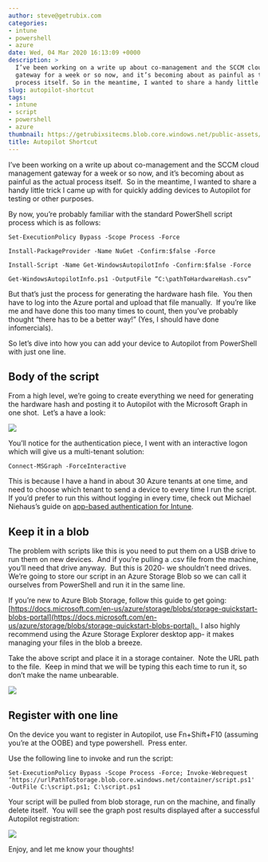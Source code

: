 ```yaml
---
author: steve@getrubix.com
categories:
- intune
- powershell
- azure
date: Wed, 04 Mar 2020 16:13:09 +0000
description: >
  I’ve been working on a write up about co-management and the SCCM cloud management
  gateway for a week or so now, and it’s becoming about as painful as the actual
  process itself. So in the meantime, I wanted to share a handy little trick I came up with.
slug: autopilot-shortcut
tags:
- intune
- script
- powershell
- azure
thumbnail: https://getrubixsitecms.blob.core.windows.net/public-assets/content/v1/logo512.png
title: Autopilot Shortcut
---
```


I’ve been working on a write up about co-management and the SCCM cloud management gateway for a week or so now, and it’s becoming about as painful as the actual process itself.  So in the meantime, I wanted to share a handy little trick I came up with for quickly adding devices to Autopilot for testing or other purposes.  

By now, you’re probably familiar with the standard PowerShell script process which is as follows:

```
Set-ExecutionPolicy Bypass -Scope Process -Force
```

```
Install-PackageProvider -Name NuGet -Confirm:$false -Force
```

```
Install-Script -Name Get-WindowsAutopilotInfo -Confirm:$false -Force
```

```
Get-WindowsAutopilotInfo.ps1 -OutputFile “C:\pathToHardwareHash.csv”
```

But that’s just the process for generating the hardware hash file.  You then have to log into the Azure portal and upload that file manually.  If you’re like me and have done this too many times to count, then you’ve probably thought “there has to be a better way!” (Yes, I should have done infomercials).  

So let’s dive into how you can add your device to Autopilot from PowerShell with just one line.

Body of the script
------------------

From a high level, we’re going to create everything we need for generating the hardware hash and posting it to Autopilot with the Microsoft Graph in one shot.  Let’s a have a look:

![](https://getrubixsitecms.blob.core.windows.net/public-assets/content/v1/5dd365a31aa1fd743bc30b8e/1583337959758-REDQJFKX0MXTBNN99DOC/image-asset.png)

You’ll notice for the authentication piece, I went with an interactive logon which will give us a multi-tenant solution:

```
Connect-MSGraph -ForceInteractive
```

This is because I have a hand in about 30 Azure tenants at one time, and need to choose which tenant to send a device to every time I run the script.  If you’d prefer to run this without logging in every time, check out Michael Niehaus’s guide on [app-based authentication for Intune](https://oofhours.com/2019/11/29/app-based-authentication-with-intune/).

Keep it in a blob
-----------------

The problem with scripts like this is you need to put them on a USB drive to run them on new devices.  And if you’re pulling a .csv file from the machine, you’ll need that drive anyway.  But this is 2020- we shouldn’t need drives.  We’re going to store our script in an Azure Storage Blob so we can call it ourselves from PowerShell and run it in the same line.

If you’re new to Azure Blob Storage, follow this guide to get going: [https://docs.microsoft.com/en-us/azure/storage/blobs/storage-quickstart-blobs-portal](https://docs.microsoft.com/en-us/azure/storage/blobs/storage-quickstart-blobs-portal).  I also highly recommend using the Azure Storage Explorer desktop app- it makes managing your files in the blob a breeze.

Take the above script and place it in a storage container.  Note the URL path to the file.  Keep in mind that we will be typing this each time to run it, so don’t make the name unbearable.

![](https://getrubixsitecms.blob.core.windows.net/public-assets/content/v1/5dd365a31aa1fd743bc30b8e/1583338033080-GPSMZ70LBOWVUCW09N1B/image-asset.png)

Register with one line
----------------------

On the device you want to register in Autopilot, use Fn+Shift+F10 (assuming you’re at the OOBE) and type powershell.  Press enter.

Use the following line to invoke and run the script:

```
Set-ExecutionPolicy Bypass -Scope Process -Force; Invoke-Webrequest ‘https://urlPathToStorage.blob.core.windows.net/container/script.ps1' -OutFile C:\script.ps1; C:\script.ps1
```

Your script will be pulled from blob storage, run on the machine, and finally delete itself.  You will see the graph post results displayed after a successful Autopilot registration:

![](https://getrubixsitecms.blob.core.windows.net/public-assets/content/v1/5dd365a31aa1fd743bc30b8e/1583338114754-PU7ZWZBIT4N8Z0MI4T9Q/image-asset.png)

Enjoy, and let me know your thoughts!